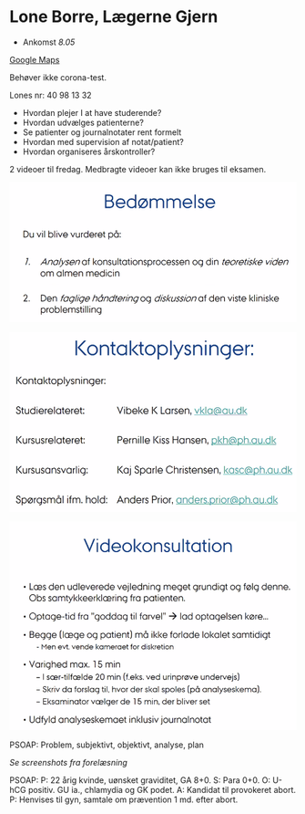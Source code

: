 # Lone Borre, Lægerne Gjern
<!-- #anki/tag/med/GP -->

- Ankomst *8.05*

[Google Maps](https://www.google.dk/maps/dir/56.1562994,10.1830395/L%C3%A6gehuset+Gjern,+S%C3%B8ndergade,+Gjern/@56.1569456,10.1737235,14.67z/am=t/data=!4m13!4m12!1m0!1m5!1m1!1s0x464c0b0741abefad:0x173357870638edd!2m2!1d9.7410361!2d56.2218517!2m3!6e1!7e2!8j1615796100!3e3)

Behøver ikke corona-test.

Lones nr: 40 98 13 32 

* Hvordan plejer I at have studerende?
* Hvordan udvælges patienterne?
* Se patienter og journalnotater rent formelt
* Hvordan med supervision af notat/patient?
* Hvordan organiseres årskontroller?

2 videoer til fredag.
	Medbragte videoer kan ikke bruges til eksamen.
	

![](BearImages/DB420958-6492-4795-BA66-397EA040ABA9-41500-0000367DD24F7C38/6B3DA3C5-B9C2-4F57-A3EA-25F07F61F76C.png)


![](BearImages/CCFE9E8D-713C-48B5-AF3F-6E5F5E5F5748-41500-000036891787CE22/73334CB5-60EA-4DA4-9D5C-07503C44A539.png)

![](BearImages/D3A99647-34F7-4578-AE32-D1163EC4ADF7-41500-00003F6115F3F695/326119B6-C2BC-4117-8DDF-08C619C5FF33.png)


PSOAP: Problem, subjektivt, objektivt, analyse, plan

*Se screenshots fra forelæsning*

PSOAP: 
P: 22 årig kvinde, uønsket graviditet, GA 8+0. S: Para 0+0. O: U-hCG positiv. GU ia., chlamydia og GK podet. A: Kandidat til provokeret abort. P: Henvises til gyn, samtale om prævention 1 md. efter abort.

<!-- {BearID:C26A565C-03EB-4070-9E45-39D967BE03F9-21842-0000406C9265F369} -->
